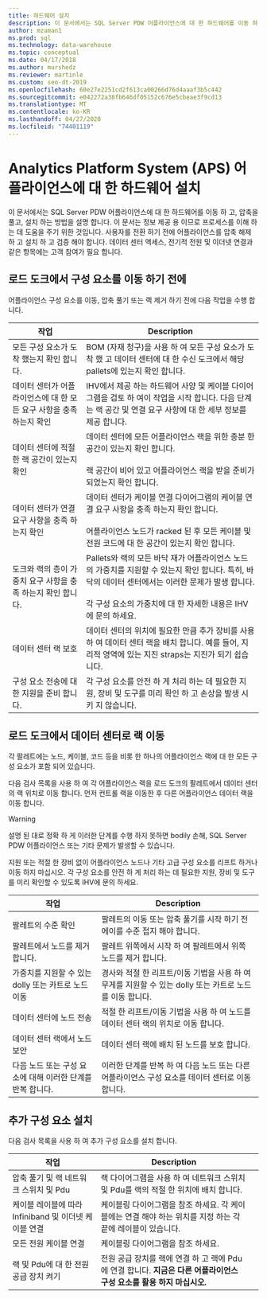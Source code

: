 ```yaml
---
title: 하드웨어 설치
description: 이 문서에서는 SQL Server PDW 어플라이언스에 대 한 하드웨어를 이동 하 고, 압축을 풀고, 설치 하는 방법을 설명 합니다. 이 문서는 정보 제공 용 이므로 프로세스를 이해 하는 데 도움을 주기 위한 것입니다. 사용자를 전환 하기 전에 어플라이언스를 압축 해제 하 고 설치 하 고 검증 해야 합니다. 데이터 센터 액세스, 전기적 전원 및 이더넷 연결과 같은 항목에는 고객 참여가 필요 합니다.
author: mzaman1
ms.prod: sql
ms.technology: data-warehouse
ms.topic: conceptual
ms.date: 04/17/2018
ms.author: murshedz
ms.reviewer: martinle
ms.custom: seo-dt-2019
ms.openlocfilehash: 60e27e2251cd2f613ca00266d76d4aaaf3b5c442
ms.sourcegitcommit: e042272a38fb646df05152c676e5cbeae3f9cd13
ms.translationtype: MT
ms.contentlocale: ko-KR
ms.lasthandoff: 04/27/2020
ms.locfileid: "74401119"
---
```

# <a name="hardware-installation-for-analytics-platform-system-aps-appliance"></a>Analytics Platform System (APS) 어플라이언스에 대 한 하드웨어 설치
이 문서에서는 SQL Server PDW 어플라이언스에 대 한 하드웨어를 이동 하 고, 압축을 풀고, 설치 하는 방법을 설명 합니다. 이 문서는 정보 제공 용 이므로 프로세스를 이해 하는 데 도움을 주기 위한 것입니다. 사용자를 전환 하기 전에 어플라이언스를 압축 해제 하 고 설치 하 고 검증 해야 합니다. 데이터 센터 액세스, 전기적 전원 및 이더넷 연결과 같은 항목에는 고객 참여가 필요 합니다.  
  
## <a name="before-you-move-any-components-from-the-loading-dock"></a><a name="BeforeMoving"></a>로드 도크에서 구성 요소를 이동 하기 전에  
어플라이언스 구성 요소를 이동, 압축 풀기 또는 랙 제거 하기 전에 다음 작업을 수행 합니다.  
  
|작업|Description|  
|--------|---------------|  
|모든 구성 요소가 도착 했는지 확인 합니다.|BOM (자재 청구)을 사용 하 여 모든 구성 요소가 도착 했 고 데이터 센터에 대 한 수신 도크에서 해당 pallets에 있는지 확인 합니다.|  
|데이터 센터가 어플라이언스에 대 한 모든 요구 사항을 충족 하는지 확인|IHV에서 제공 하는 하드웨어 사양 및 케이블 다이어그램을 검토 하 여이 작업을 시작 합니다. 다음 단계는 랙 공간 및 연결 요구 사항에 대 한 세부 정보를 제공 합니다.|  
|데이터 센터에 적절 한 랙 공간이 있는지 확인|데이터 센터에 모든 어플라이언스 랙을 위한 충분 한 공간이 있는지 확인 합니다.<br /><br />랙 공간이 비어 있고 어플라이언스 랙을 받을 준비가 되었는지 확인 합니다.|  
|데이터 센터가 연결 요구 사항을 충족 하는지 확인|데이터 센터가 케이블 연결 다이어그램의 케이블 연결 요구 사항을 충족 하는지 확인 합니다.<br /><br />어플라이언스 노드가 racked 된 후 모든 케이블 및 전원 코드에 대 한 공간이 있는지 확인 합니다.|  
|도크와 랙의 층이 가중치 요구 사항을 충족 하는지 확인 합니다.|Pallets와 랙의 모든 바닥 재가 어플라이언스 노드의 가중치를 지원할 수 있는지 확인 합니다. 특히, 바닥의 데이터 센터에서는 이러한 문제가 발생 합니다.<br /><br />각 구성 요소의 가중치에 대 한 자세한 내용은 IHV에 문의 하세요.|  
|데이터 센터 랙 보호|데이터 센터의 위치에 필요한 만큼 추가 장비를 사용 하 여 데이터 센터 랙을 배치 합니다. 예를 들어, 지리적 영역에 있는 지진 straps는 지진가 되기 쉽습니다.|  
|구성 요소 전송에 대 한 지원을 준비 합니다.|각 구성 요소를 안전 하 게 처리 하는 데 필요한 지원, 장비 및 도구를 미리 확인 하 고 손상을 발생 시 키 지 않습니다.|  
  
## <a name="move-the-racks-from-the-loading-dock-into-the-data-center"></a><a name="Moving"></a>로드 도크에서 데이터 센터로 랙 이동  
각 팔레트에는 노드, 케이블, 코드 등을 비롯 한 하나의 어플라이언스 랙에 대 한 모든 구성 요소가 포함 되어 있습니다.  
  
다음 검사 목록을 사용 하 여 각 어플라이언스 랙을 로드 도크의 팔레트에서 데이터 센터의 랙 위치로 이동 합니다. 먼저 컨트롤 랙을 이동한 후 다른 어플라이언스 데이터 랙을 이동 합니다.  
  
> [!WARNING]  
> 설명 된 대로 정확 하 게 이러한 단계를 수행 하지 못하면 bodily 손해, SQL Server PDW 어플라이언스 또는 기타 문제가 발생할 수 있습니다.  
>   
> 지원 또는 적절 한 장비 없이 어플라이언스 노드나 기타 고급 구성 요소를 리프트 하거나 이동 하지 마십시오. 각 구성 요소를 안전 하 게 처리 하는 데 필요한 지원, 장비 및 도구를 미리 확인할 수 있도록 IHV에 문의 하세요.  
  
|작업|Description|  
|--------|---------------|  
|팔레트의 수준 확인|팔레트의 이동 또는 압축 풀기를 시작 하기 전에이를 수준 접지 해야 합니다.|  
|팔레트에서 노드를 제거 합니다.|팔레트 위쪽에서 시작 하 여 팔레트에서 위쪽 노드를 제거 합니다.|  
|가중치를 지원할 수 있는 dolly 또는 카트로 노드 이동|경사와 적절 한 리프트/이동 기법을 사용 하 여 무게를 지원할 수 있는 dolly 또는 카트로 노드를 이동 합니다.|  
|데이터 센터에 노드 전송|적절 한 리프트/이동 기법을 사용 하 여 노드를 데이터 센터 랙의 위치로 이동 합니다.|  
|데이터 센터 랙에서 노드 보안|데이터 센터 랙에 배치 된 노드를 보호 합니다.|  
|다음 노드 또는 구성 요소에 대해 이러한 단계를 반복 합니다.|이러한 단계를 반복 하 여 다음 노드 또는 다른 어플라이언스 구성 요소를 데이터 센터로 이동 합니다.|  
  
## <a name="install-additional-components"></a><a name="AfterMoving"></a>추가 구성 요소 설치  
다음 검사 목록을 사용 하 여 추가 구성 요소를 설치 합니다.  
  
|작업|Description||  
|--------|---------------|-|  
|압축 풀기 및 랙 네트워크 스위치 및 Pdu|랙 다이어그램을 사용 하 여 네트워크 스위치 및 Pdu를 랙의 적절 한 위치에 배치 합니다.||  
|케이블 레이블에 따라 Infiniband 및 이더넷 케이블 연결|케이블링 다이어그램을 참조 하세요. 각 케이블에는 연결 해야 하는 위치를 지정 하는 각 끝에 레이블이 있습니다.||  
|모든 전원 케이블 연결|케이블링 다이어그램을 참조 하세요.||  
|랙 및 Pdu에 대 한 전원 공급 장치 켜기|전원 공급 장치를 랙에 연결 하 고 랙에 Pdu에 연결 합니다. **지금은 다른 어플라이언스 구성 요소를 활용 하지 마십시오.**||  
  
<!-- MISSING LINKS ## See Also  
[Common Metadata Query Examples &#40;SQL Server PDW&#41;](../sqlpdw/common-metadata-query-examples-sql-server-pdw.md)  -->  
  
